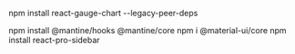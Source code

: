 npm install react-gauge-chart --legacy-peer-deps

npm install @mantine/hooks @mantine/core
    npm i @material-ui/core
npm install react-pro-sidebar